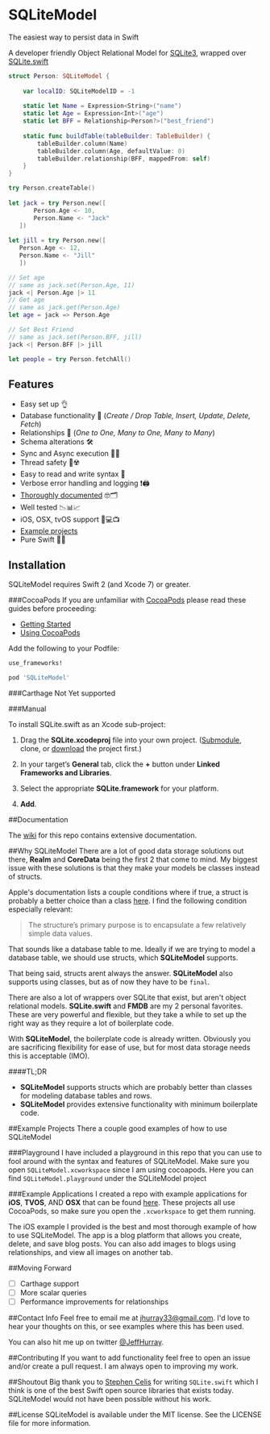 # SQLiteModel
The easiest way to persist data in Swift

A developer friendly Object Relational Model for [SQLite3](http://www.sqlite.org/), wrapped over [SQLite.swift](https://github.com/stephencelis/SQLite.swift)

```swift
struct Person: SQLiteModel {
    
    var localID: SQLiteModelID = -1
    
    static let Name = Expression<String>("name")
    static let Age = Expression<Int>("age")
    static let BFF = Relationship<Person?>("best_friend")
    
    static func buildTable(tableBuilder: TableBuilder) {
        tableBuilder.column(Name)
        tableBuilder.column(Age, defaultValue: 0)
        tableBuilder.relationship(BFF, mappedFrom: self)
    }
}

try Person.createTable()
    
let jack = try Person.new([
       Person.Age <- 10,
       Person.Name <- "Jack"
   ])
    
let jill = try Person.new([
   Person.Age <- 12,
   Person.Name <- "Jill"
   ])

// Set age
// same as jack.set(Person.Age, 11)
jack <| Person.Age |> 11
// Get age
// same as jack.get(Person.Age)
let age = jack => Person.Age

// Set Best Friend
// same as jack.set(Person.BFF, jill)
jack <| Person.BFF |> jill

let people = try Person.fetchAll()

```

## Features
* Easy set up 👌
* Database functionality 💾 (*Create / Drop Table, Insert, Update, Delete, Fetch*)
* Relationships 👫 (*One to One, Many to One, Many to Many*)
* Schema alterations 🛠
* Sync and Async execution 🏁🚀
* Thread safety 👮☢️
* Easy to read and write syntax 🙌
* Verbose error handling and logging ❗️🖨
* [Thoroughly documented](https://github.com/jhurray/SQLiteModel/wiki) 🤓🗂
* Well tested 📉📊📈
* iOS, OSX, tvOS support 📱💻📺
* [Example projects](https://github.com/jhurray/SQLiteModel-Example-Project)
* Pure Swift 💞😻

## Installation

SQLiteModel requires Swift 2 (and Xcode 7) or greater.

###CocoaPods
If you are unfamiliar with [CocoaPods](https://cocoapods.org/) please read these guides before proceeding:

* [Getting Started](https://guides.cocoapods.org/using/getting-started.html)    
* [Using CocoaPods](https://guides.cocoapods.org/using/using-cocoapods.html)

Add the following to your Podfile:

```ruby
use_frameworks!

pod 'SQLiteModel'
```

###Carthage
Not Yet supported

###Manual

To install SQLite.swift as an Xcode sub-project:

 1. Drag the **SQLite.xcodeproj** file into your own project.
    ([Submodule][], clone, or [download][] the project first.)

 2. In your target’s **General** tab, click the **+** button under **Linked
    Frameworks and Libraries**.

 3. Select the appropriate **SQLite.framework** for your platform.

 4. **Add**.

[Submodule]: http://git-scm.com/book/en/Git-Tools-Submodules
[download]: https://github.com/stephencelis/SQLite.swift/archive/master.zip

##Documentation

The [wiki](https://github.com/jhurray/SQLiteModel/wiki) for this repo contains extensive documentation.

##Why SQLiteModel
There are a lot of good data storage solutions out there, **Realm** and **CoreData** being the first 2 that come to mind. My biggest issue with these solutions is that they make your models be classes instead of structs.

Apple's documentation lists a couple conditions where if true, a struct is probably a better choice than a class [here](https://developer.apple.com/library/ios/documentation/Swift/Conceptual/Swift_Programming_Language/ClassesAndStructures.html). I find the following condition especially relevant:

>The structure’s primary purpose is to encapsulate a few relatively simple data values.

That sounds like a database table to me. Ideally if we are trying to model a database table, we should use structs, which **SQLiteModel** supports.

That being said, structs arent always the answer. **SQLiteModel** also supports using classes, but as of now they have to be `final`.

There are also a lot of wrappers over SQLite that exist, but aren't object relational models. **SQLite.swift** and **FMDB** are my 2 personal favorites. These are very powerful and flexible, but they take a while to set up the right way as they require a lot of boilerplate code. 

With **SQLiteModel**, the boilerplate code is already written. Obviously you are sacrificing flexibility for ease of use, but for most data storage needs this is acceptable (IMO).

####TL;DR    
* **SQLiteModel** supports structs which are probably better than classes for modeling database tables and rows.
* **SQLiteModel** provides extensive functionality with minimum boilerplate code.

##Example Projects
There a couple good examples of how to use SQLiteModel

###Playground
I have included a playground in this repo that you can use to fool around with the syntax and features of SQLiteModel. Make sure you open `SQLiteModel.xcworkspace` since I am using cocoapods. Here you can find `SQLiteModel.playground` under the SQLiteModel project

###Example Applications
I created a repo with example applications for **iOS**, **TVOS**, AND **OSX** that can be found [here](https://github.com/jhurray/SQLiteModel-Example-Project). These projects all use CocoaPods, so make sure you open the `.xcworkspace` to get them running. 

The iOS example I provided is the best and most thorough example of how to use SQLiteModel. The app is a blog platform that allows you create, delete, and save blog posts. You can also add images to blogs using relationships, and view all images on another tab. 

##Moving Forward    
- [ ] Carthage support
- [ ] More scalar queries    
- [ ] Performance improvements for relationships

##Contact Info
Feel free to email me at [jhurray33@gmail.com](mailto:jhurray33@gmail.com?subject=SQLiteModel). I'd love to hear your thoughts on this, or see examples where this has been used.

You can also hit me up on twitter [@JeffHurray](https://twitter.com/JeffHurray).

##Contributing
If you want to add functionality feel free to open an issue and/or create a pull request. I am always open to improving my work.

##Shoutout
Big thank you to [Stephen Celis](https://github.com/stephencelis) for writing `SQLite.swift` which I think is one of the best Swift open source libraries that exists today. SQLiteModel would not have been possible without his work.

##License
SQLiteModel is available under the MIT license. See the LICENSE file for more information.
